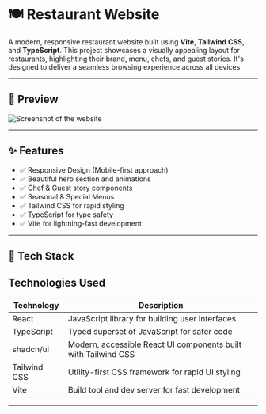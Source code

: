 # 🍽️ Restaurant Website

A modern, responsive restaurant website built using **Vite**, **Tailwind CSS**, and **TypeScript**. This project showcases a visually appealing layout for restaurants, highlighting their brand, menu, chefs, and guest stories. It's designed to deliver a seamless browsing experience across all devices.

---

## 📸 Preview

<!-- Add screenshots or a screen recording gif -->
![Screenshot of the website](./screenshots/preview.png)

---

## ✨ Features

- ✅ Responsive Design (Mobile-first approach)
- ✅ Beautiful hero section and animations
- ✅ Chef & Guest story components
- ✅ Seasonal & Special Menus
- ✅ Tailwind CSS for rapid styling
- ✅ TypeScript for type safety
- ✅ Vite for lightning-fast development

---

## 🚀 Tech Stack

## Technologies Used

| Technology       | Description                                    |
|------------------|------------------------------------------------|
| React            | JavaScript library for building user interfaces |
| TypeScript       | Typed superset of JavaScript for safer code     |
| shadcn/ui        | Modern, accessible React UI components built with Tailwind CSS |
| Tailwind CSS     | Utility-first CSS framework for rapid UI styling |
| Vite             | Build tool and dev server for fast development  |


---


